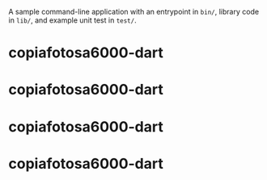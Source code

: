 A sample command-line application with an entrypoint in `bin/`, library code
in `lib/`, and example unit test in `test/`.
# copiafotosa6000-dart
# copiafotosa6000-dart
# copiafotosa6000-dart
# copiafotosa6000-dart
